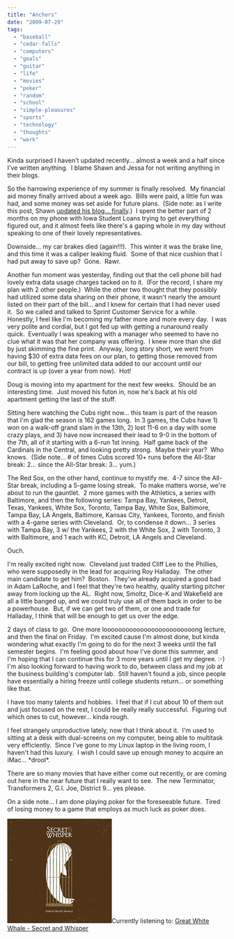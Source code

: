 ```yaml
---
title: "Anchors"
date: "2009-07-29"
tags:
  - "baseball"
  - "cedar-falls"
  - "computers"
  - "goals"
  - "guitar"
  - "life"
  - "movies"
  - "poker"
  - "random"
  - "school"
  - "simple-pleasures"
  - "sports"
  - "technology"
  - "thoughts"
  - "work"
---
```


Kinda surprised I haven't updated recently... almost a week and a half since I've written anything.  I blame Shawn and Jessa for not writing anything in their blogs.

So the harrowing experience of my summer is finally resolved.  My financial aid money finally arrived about a week ago.  Bills were paid, a little fun was had, and some money was set aside for future plans.  (Side note: as I write this post, Shawn [updated his blog... finally](http://bit.ly/eDWiS).)  I spent the better part of 2 months on my phone with Iowa Student Loans trying to get everything figured out, and it almost feels like there's a gaping whole in my day without speaking to one of their lovely representatives.

Downside... my car brakes died (again!!!).  This winter it was the brake line, and this time it was a caliper leaking fluid.  Some of that nice cushion that I had put away to save up?  Gone.  Rawr.

Another fun moment was yesterday, finding out that the cell phone bill had lovely extra data usage charges tacked on to it.  (For the record, I share my plan with 2 other people.)  While the other two thought that they possibly had utilized some data sharing on their phone, it wasn't nearly the amount listed on their part of the bill... and I knew for certain that I had never used it.  So we called and talked to Sprint Customer Service for a while.  Honestly, I feel like I'm becoming my father more and more every day.  I was very polite and cordial, but I got fed up with getting a runaround really quick.  Eventually I was speaking with a manager who seemed to have no clue what it was that her company was offering.  I knew more than she did by just skimming the fine print.  Anyway, long story short, we went from having $30 of extra data fees on our plan, to getting those removed from our bill, to getting free unlimited data added to our account until our contract is up (over a year from now).  Hot!

Doug is moving into my apartment for the next few weeks.  Should be an interesting time.  Just moved his futon in, now he's back at his old apartment getting the last of the stuff.

Sitting here watching the Cubs right now... this team is part of the reason that I'm glad the season is 162 games long.  In 3 games, the Cubs have 1) won on a walk-off grand slam in the 13th, 2) lost 11-6 on a day with some crazy plays, and 3) have now increased their lead to 9-0 in the bottom of the 7th, all of it starting with a 6-run 1st inning.  Half game back of the Cardinals in the Central, and looking pretty strong.  Maybe their year?  Who knows.  (Side note... # of times Cubs scored 10+ runs before the All-Star break: 2... since the All-Star break: 3... yum.)

The Red Sox, on the other hand, continue to mystify me.  4-7 since the All-Star break, including a 5-game losing streak.  To make matters worse, we're about to run the gauntlet.  2 more games with the Athletics, a series with Baltimore, and then the following series: Tampa Bay, Yankees, Detroit, Texas, Yankees, White Sox, Toronto, Tampa Bay, White Sox, Baltimore, Tampa Bay, LA Angels, Baltimore, Kansas City, Yankees, Toronto, and finish with a 4-game series with Cleveland.  Or, to condense it down... 3 series with Tampa Bay, 3 w/ the Yankees, 2 with the White Sox, 2 with Toronto, 3 with Baltimore, and 1 each with KC, Detroit, LA Angels and Cleveland.

Ouch.

I'm really excited right now.  Cleveland just traded Cliff Lee to the Phillies, who were supposedly in the lead for acquiring Roy Halladay.  The other main candidate to get him?  Boston.  They've already acquired a good bad in Adam LaRoche, and I feel that they're two healthy, quality starting pitcher away from locking up the AL.  Right now, Smoltz, Dice-K and Wakefield are all a little banged up, and we could truly use all of them back in order to be a powerhouse.  But, if we can get two of them, or one and trade for Halladay, I think that will be enough to get us over the edge.

2 days of class to go.  One more looooooooooooooooooooooooong lecture, and then the final on Friday.  I'm excited cause I'm almost done, but kinda wondering what exactly I'm going to do for the next 3 weeks until the fall semester begins.  I'm feeling good about how I've done this summer, and I'm hoping that I can continue this for 3 more years until I get my degree. :-)  I'm also looking forward to having work to do, between class and my job at the business building's computer lab.  Still haven't found a job, since people have essentially a hiring freeze until college students return... or something like that.

I have too many talents and hobbies.  I feel that if I cut about 10 of them out and just focused on the rest, I could be really really successful.  Figuring out which ones to cut, however... kinda rough.

I feel strangely unproductive lately, now that I think about it.  I'm used to sitting at a desk with dual-screens on my computer, being able to multitask very efficiently.  Since I've gone to my Linux laptop in the living room, I haven't had this luxury.  I wish I could save up enough money to acquire an iMac... \*drool\*.

There are so many movies that have either come out recently, or are coming out here in the near future that I really want to see.  The new Terminator, Transformers 2, G.I. Joe, District 9... yes please.

On a side note... I am done playing poker for the foreseeable future.  Tired of losing money to a game that employs as much luck as poker does.

![](images/41mv8gsNxnL._SL500_AA240_.jpg)Currently listening to: [Great White Whale - Secret and Whisper](http://www.amazon.com/Great-White-Whale-Secret-Whisper/dp/B00120H43I/ref=sr_1_1?ie=UTF8&qid=1248900306&sr=8-1)
